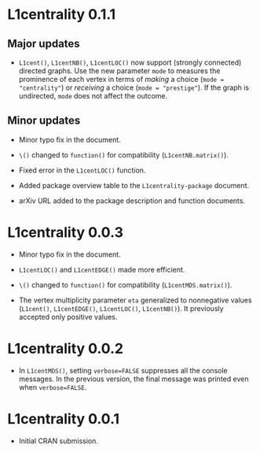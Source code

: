 # L1centrality 0.1.1

## Major updates

* `L1cent()`, `L1centNB()`, `L1centLOC()` now support (strongly connected) directed graphs. Use the new parameter `mode` to measures the prominence of each vertex in terms of *making* a choice (`mode = "centrality"`) or *receiving* a choice (`mode = "prestige"`). If the graph is undirected, `mode` does not affect the outcome. 

## Minor updates

* Minor typo fix in the document.

* `\()` changed to `function()` for compatibility (`L1centNB.matrix()`).

* Fixed error in the `L1centLOC()` function.

* Added package overview table to the `L1centrality-package` document.

* arXiv URL added to the package description and function documents.

# L1centrality 0.0.3

* Minor typo fix in the document.

* `L1centLOC()` and `L1centEDGE()` made more efficient.

* `\()` changed to `function()` for compatibility (`L1centMDS.matrix()`).

* The vertex multiplicity parameter `eta` generalized to nonnegative values (`L1cent()`, `L1centEDGE()`, `L1centLOC()`, `L1centNB()`). It previously accepted only positive values.

# L1centrality 0.0.2

* In `L1centMDS()`, setting `verbose=FALSE` suppresses all the console messages. In the previous version, the final message was printed even when `verbose=FALSE`.

# L1centrality 0.0.1

* Initial CRAN submission.

